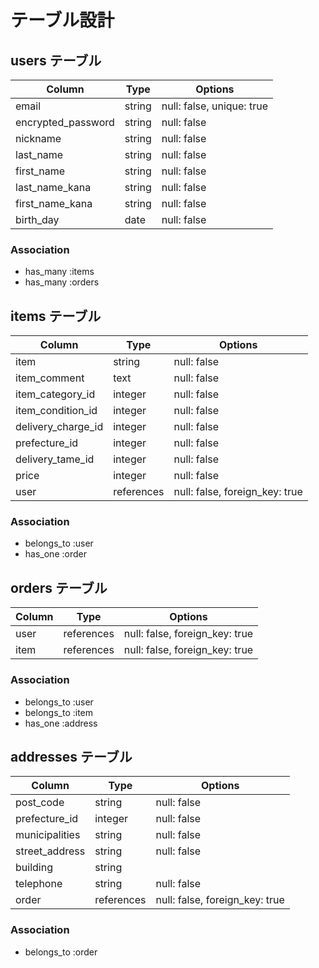 # テーブル設計

## users テーブル

| Column             | Type    | Options     |
| ------------------ | ------- | ----------- |
| email              | string  | null: false, unique: true |
| encrypted_password | string  | null: false |
| nickname           | string  | null: false |
| last_name          | string  | null: false |
| first_name         | string  | null: false |
| last_name_kana     | string  | null: false |
| first_name_kana    | string  | null: false |
| birth_day          | date    | null: false |

### Association
- has_many :items
- has_many :orders

## items テーブル

| Column             | Type       | Options     |
| ------------------ | ---------- | ----------- |
| item               | string     | null: false |
| item_comment       | text       | null: false |
| item_category_id   | integer    | null: false |
| item_condition_id  | integer    | null: false |
| delivery_charge_id | integer    | null: false |
| prefecture_id      | integer    | null: false |
| delivery_tame_id   | integer    | null: false |
| price              | integer    | null: false |
| user               | references | null: false, foreign_key: true |

### Association
- belongs_to :user
- has_one :order

## orders テーブル

| Column             | Type   | Options     |
| -------------- | ---------- | ----------- |
| user           | references | null: false, foreign_key: true |
| item           | references | null: false, foreign_key: true |

### Association
- belongs_to :user
- belongs_to :item
- has_one :address

## addresses テーブル

| Column             | Type   | Options     |
| -------------- | ---------- | ----------- |
| post_code      | string     | null: false |
| prefecture_id  | integer    | null: false |
| municipalities | string     | null: false |
| street_address | string     | null: false |
| building       | string     |             |
| telephone      | string     | null: false |
| order          | references | null: false, foreign_key: true |

### Association
- belongs_to :order